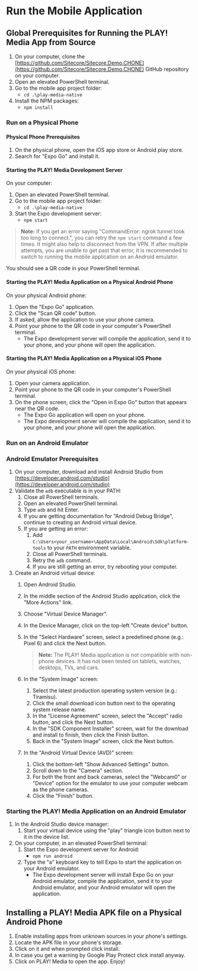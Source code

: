 # Run the Mobile Application

## Global Prerequisites for Running the PLAY! Media App from Source

1. On your computer, clone the [https://github.com/Sitecore/Sitecore.Demo.CHONE](https://github.com/Sitecore/Sitecore.Demo.CHONE) GitHub repository on your computer.
2. Open an elevated PowerShell terminal.
3. Go to the mobile app project folder:
    - `cd .\play-media-native`
4. Install the NPM packages:
    - `npm install`

### Run on a Physical Phone

#### Physical Phone Prerequisites

1. On the physical phone, open the iOS app store or Android play store.
2. Search for "Expo Go" and install it.

#### Starting the PLAY! Media Development Server

On your computer:

1. Open an elevated PowerShell terminal.
2. Go to the mobile app project folder:
    - `cd .\play-media-native`
3. Start the Expo development server:
    - `npm start`

> **Note:** If you get an error saying "CommandError: ngrok tunnel took too long to connect.", you can retry the `npm start` command a few times. It might also help to disconnect from the VPN. If after multiple attempts, you are unable to get past that error, it is recommended to switch to running the mobile application on an Android emulator.

You should see a QR code in your PowerShell terminal.

#### Starting the PLAY! Media Application on a Physical Android Phone

On your physical Android phone:

1. Open the "Expo Go" application.
2. Click the "Scan QR code" button.
3. If asked, allow the application to use your phone camera.
4. Point your phone to the QR code in your computer's PowerShell terminal.
    - The Expo development server will compile the application, send it to your phone, and your phone will open the application.

#### Starting the PLAY! Media Application on a Physical iOS Phone

On your physical iOS phone:

1. Open your camera application.
2. Point your phone to the QR code in your computer's PowerShell terminal.
3. On the phone screen, click the "Open in Expo Go" button that appears near the QR code.
    - The Expo Go application will open on your phone.
    - The Expo development server will compile the application, send it to your phone, and your phone will open the application.

### Run on an Android Emulator

### Android Emulator Prerequisites

1. On your computer, download and install Android Studio from [https://developer.android.com/studio](https://developer.android.com/studio)
2. Validate the `adb` executable is in your PATH:
    1. Close all PowerShell terminals.
    2. Open an elevated PowerShell terminal.
    3. Type `adb` and hit Enter.
    4. If you are getting documentation for "Android Debug Bridge", continue to creating an Android virtual device.
    5. If you are getting an error:
        1. Add `C:\Users<your_username>\AppData\Local\Android\Sdk\platform-tools` to your `PATH` environment variable.
        2. Close all PowerShell terminals.
        3. Retry the `adb` command.
        4. If you are still getting an error, try rebooting your computer.
3. Create an Android virtual device:
    1. Open Android Studio.
    2. In the middle section of the Android Studio application, click the "More Actions" link.
    3. Choose "Virtual Device Manager".
    4. In the Device Manager, click on the top-left "Create device" button.
    5. In the "Select Hardware" screen, select a predefined phone (e.g.: Pixel 6) and click the Next button.

        > **Note:** The PLAY! Media application is not compatible with non-phone devices. It has not been tested on tablets, watches, desktops, TVs, and cars.

    6. In the "System Image" screen:
        1. Select the latest production operating system version (e.g.: Tiramisu).
        2. Click the small download icon button next to the operating system release name.
        3. In the "License Agreement" screen, select the "Accept" radio button, and click the Next button.
        4. In the "SDK Component Installer" screen, wait for the download and install to finish, then click the Finish button.
        5. Back in the "System Image" screen, click the Next button.
    7. In the "Android Virtual Device (AVD)" screen:
        1. Click the bottom-left "Show Advanced Settings" button.
        2. Scroll down to the "Camera" section.
        3. For both the front and back cameras, select the "Webcam0" or "Device" option for the emulator to use your computer webcam as the phone cameras.
        4. Click the "Finish" button.

### Starting the PLAY! Media Application on an Android Emulator

1. In the Android Studio device manager:
    1. Start your virtual device using the "play" triangle icon button next to it in the device list.
2. On your computer, in an elevated PowerShell terminal:
    1. Start the Expo development server for Android:
        - `npm run android`
    2. Type the "a" keyboard key to tell Expo to start the application on your Android emulator.
        - The Expo development server will install Expo Go on your Android emulator, compile the application, send it to your Android emulator, and your Android emulator will open the application.

## Installing a PLAY! Media APK file on a Physical Android Phone

1. Enable installing apps from unknown sources in your phone's settings.
2. Locate the APK file in your phone's storage.
3. Click on it and when prompted click install.
4. In case you get a warning by Google Play Protect click install anyway.
5. Click on PLAY! Media to open the app. Enjoy!
